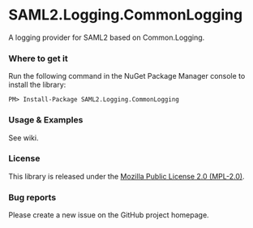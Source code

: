 # SAML2.Logging.CommonLogging

A logging provider for SAML2 based on Common.Logging.

### Where to get it

Run the following command in the NuGet Package Manager console to install the library:

    PM> Install-Package SAML2.Logging.CommonLogging

### Usage & Examples

See wiki.

### License

This library is released under the [Mozilla Public License 2.0 (MPL-2.0)](https://github.com/i8beef/SAML2.Logging.CommonLogging/blob/master/LICENSE).

### Bug reports

Please create a new issue on the GitHub project homepage.